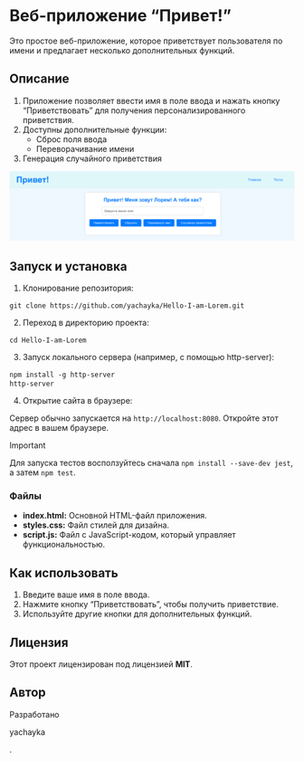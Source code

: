 # Веб-приложение “Привет!”
Это простое веб-приложение, которое приветствует пользователя по имени и предлагает несколько дополнительных функций.

## Описание

1. Приложение позволяет ввести имя в поле ввода и нажать кнопку “Приветствовать” для получения персонализированного приветствия.
2. Доступны дополнительные функции:
    - Сброс поля ввода
    - Переворачивание имени
3. Генерация случайного приветствия

![Привет! Я Лорем!](img/test1.png)

## Запуск и установка

1. Клонирование репозитория:

```
git clone https://github.com/yachayka/Hello-I-am-Lorem.git
```

2. Переход в директорию проекта:

```
cd Hello-I-am-Lorem
```

3. Запуск локального сервера (например, с помощью http-server):
```
npm install -g http-server
http-server
```

4. Открытие сайта в браузере:

Сервер обычно запускается на `http://localhost:8080`.
Откройте этот адрес в вашем браузере.

> [!IMPORTANT]
> Для запуска тестов восползуйтесь сначала `npm install --save-dev jest`, а затем `npm test`.

### Файлы

- <b>index.html:</b> Основной HTML-файл приложения.
- <b>styles.css:</b> Файл стилей для дизайна.
- <b>script.js:</b> Файл с JavaScript-кодом, который управляет функциональностью.

## Как использовать

1. Введите ваше имя в поле ввода.
2. Нажмите кнопку “Приветствовать”, чтобы получить приветствие.
3. Используйте другие кнопки для дополнительных функций.

## Лицензия
Этот проект лицензирован под лицензией <b>MIT</b>.

## Автор
Разработано <p href="https://github.com/yachayka">yachayka</p>.

